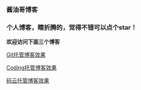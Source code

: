 ### 酱油哥博客


### 个人博客，瞎折腾的，觉得不错可以点个star！

**欢迎访问下面三个博客**

[Git托管博客效果](https://enfangzhong.github.io/) 

[Coding托管博客效果](http://enfang.coding.me/)

[码云托管博客效果](https://itjyg.gitee.io)
